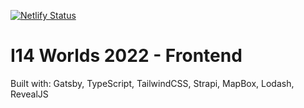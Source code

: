 [![Netlify Status](https://api.netlify.com/api/v1/badges/2e536b6c-63f8-44b5-aed9-b99b13cec0af/deploy-status)](https://app.netlify.com/sites/awesome-swartz-0de750/deploys)

# I14 Worlds 2022 -  Frontend

Built with: Gatsby, TypeScript, TailwindCSS, Strapi, MapBox, Lodash, RevealJS
